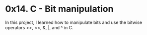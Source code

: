 # 0x14. C - Bit manipulation
In this project, I learned how to manipulate bits and use the bitwise operators >>, <<, &, |, and ^ in C.
